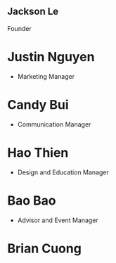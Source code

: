  ## Jackson Le 
Founder 
#
# Justin Nguyen

- Marketing Manager

# Candy Bui

- Communication Manager 

# Hao Thien

- Design and Education Manager

# Bao Bao

- Advisor and Event Manager 

# Brian Cuong 





